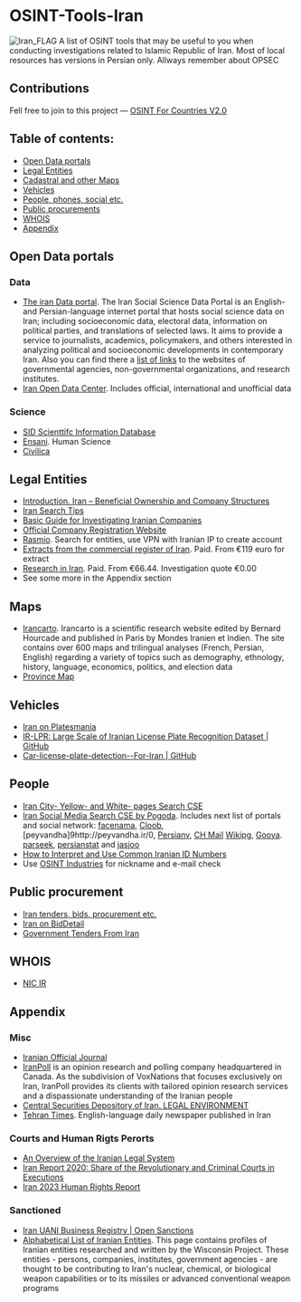 
# OSINT-Tools-Iran
<img src="https://upload.wikimedia.org/wikipedia/commons/thumb/c/ca/Flag_of_Iran.svg/640px-Flag_of_Iran.svg.png" alt="Iran_FLAG"/>
A list of OSINT tools that may be useful to you when conducting investigations related to  Islamic Republic of Iran. Most of local resources has versions in Persian only. Allways remember about OPSEC

## Contributions
Fell free to join to this project — [OSINT For Countries V2.0](https://github.com/paulpogoda/OSINT-for-countries-V2.0)

## Table of contents:
 - [Open Data portals](#open-data-portals)
 - [Legal Entities](#legal-entities)
 - [Cadastral and other Maps](#maps)
 - [Vehicles](#vehicles)
 - [People, phones, social etc.](#people)
 - [Public procurements](#public-procurement)
 - [WHOIS](#whois)
 - [Appendix](#appendix)

## Open Data portals
### Data 
- [The iran Data portal](https://irandataportal.syr.edu). The Iran Social Science Data Portal is an English- and Persian-language internet portal that hosts social science data on Iran; including socioeconomic data, electoral data, information on political parties, and translations of selected laws. It aims to provide a service to journalists, academics, policymakers, and others interested in analyzing political and socioeconomic developments in contemporary Iran. Also you can find there a [list of links](https://irandataportal.syr.edu/addresses-of-organizations-and-research-institutes) to the websites of governmental agencies, non-governmental organizations, and research institutes.
- [Iran Open Data Center](https://iranopendata.org/en/). Includes official, international and unofficial data

### Science
- [SID Scienttifc Information Database](https://sid.ir/en/) 
- [Ensani](http://ensani.ir/fa). Human Science
- [Civilica](https://en.civilica.com)


## Legal Entities
- [Introduction. Iran – Beneficial Ownership and Company Structures](https://learn.sayari.com/iran-beneficial-ownership-and-company-structures/)
- [Iran Search Tips](https://learn.sayari.com/iran-search-tips/)
- [Basic Guide for Investigating Iranian Companies](https://learn.sayari.com/basic-guide-investigating-iranian-companies/)
- [ Official Company Registration Website](https://irsherkat.ssaa.ir/)
- [Rasmio](https://rasmio.com). Search for entities, use VPN with Iranian IP to create account
- [Extracts from the commercial register of Iran](https://schmidt-export.com/extracts-foreign-commercial-registers-and-accounting-statements/extracts-commercial-register-iran). Paid. From €119 euro for extract
- [Research in Iran](https://www.companydiligence.com/iran/). Paid. From €66.44. Investigation quote €0.00
- See some more in the Appendix section

## Maps
- [Irancarto](http://www.irancarto.cnrs.fr/index.php?l=en). Irancarto is a scientific research website edited by Bernard Hourcade and published in Paris by Mondes Iranien et Indien. The site contains over 600 maps and trilingual analyses (French, Persian, English) regarding a variety of topics such as demography, ethnology, history, language, economics, politics, and election data
- [Province Map](https://iranopendata.org/en/map/)

## Vehicles
- [Iran on Platesmania](https://platesmania.com/ir/search)
- [IR-LPR: Large Scale of Iranian License Plate Recognition Dataset | GitHub](https://github.com/mut-deep/IR-LPR)
- [Car-license-plate-detection--For-Iran | GitHub](https://github.com/amin-tohidi/Car-license-plate-detection--For-Iran-)

## People 
- [Iran City- Yellow- and White- pages Search CSE](https://phonebookoftheworld.com/iran/)
- [Iran Social Media Search CSE by Pogoda](https://cse.google.com/cse?cx=a69e29b24a5804272). Includes next list of portals and social network: [facenama](http://facenama.com/), [Cloob](http://cloob.com/), [peyvandha]9http://peyvandha.ir/0, [Persianv](http://persianv.com/), [CH Mail](http://chmail.ir/) [Wikipg](http://wikipg.com/), [Gooya](http://gooya.com/). [parseek](http://parseek.com/), [persianstat](http://persianstat.com/) and [jasjoo](http://jasjoo.com/)
- [How to Interpret and Use Common Iranian ID Numbers](https://learn.sayari.com/how-to-interpret-and-use-common-iranian-id-numbers/)
- Use [OSINT Industries](https://app.osint.industries) for nickname and e-mail check


## Public procurement
- [Iran tenders, bids, procurement etc.](https://www.tendersontime.com/iran-tenders/)
- [Iran on BidDetail](https://www.biddetail.com/iran-tenders)
- [Government Tenders From Iran](https://www.globaltenders.com/government-tenders-iran)

## WHOIS
- [NIC IR](https://whois.nic.ir)

## Appendix

### Misc
- [Iranian Official Journal](https://www.hamshahrionline.ir)
- [IranPoll](https://www.iranpoll.com) is an opinion research and polling company headquartered in Canada. As the subdivision of VoxNations that focuses exclusively on Iran, IranPoll provides its clients with tailored opinion research services and a dispassionate understanding of the Iranian people
- [Central Securities Depository of Iran. LEGAL ENVIRONMENT](https://aecsd.org/upload/docs/iran_legal_information.pdf)
- [Tehran Times](https://tehrantimes.com). English-language daily newspaper published in Iran

### Courts and Human Rigts Perorts
- [An Overview of the Iranian Legal System](https://www.nyulawglobal.org/globalex/iran_legal_system_research1.html)
- [Iran Report 2020: Share of the Revolutionary and Criminal Courts in Executions](https://iranhr.net/en/articles/4729/)
- [Iran 2023 Human Rights Report](https://www.state.gov/wp-content/uploads/2024/02/528267_IRAN-2023-HUMAN-RIGHTS-REPORT.pdf)

### Sanctioned
- [Iran UANI Business Registry | Open Sanctions](https://www.opensanctions.org/datasets/ir_uani_business_registry/)
- [Alphabetical List of Iranian Entities](https://www.iranwatch.org/iranian-entities). This page contains profiles of Iranian entities researched and written by the Wisconsin Project. These entities - persons, companies, institutes, government agencies - are thought to be contributing to Iran's nuclear, chemical, or biological weapon capabilities or to its missiles or advanced conventional weapon programs
